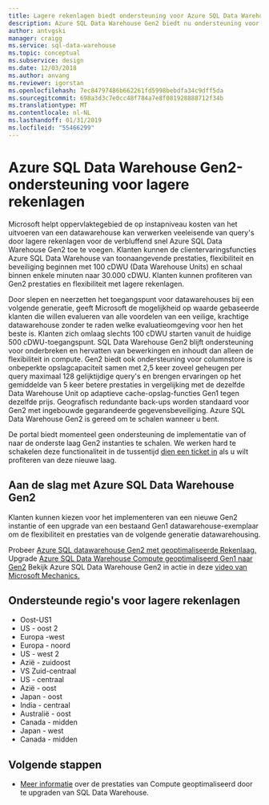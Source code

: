 ```yaml
---
title: Lagere rekenlagen biedt ondersteuning voor Azure SQL Data Warehouse Gen2 | Microsoft Docs
description: Azure SQL Data Warehouse Gen2 biedt nu ondersteuning voor lagere rekenlagen
author: antvgski
manager: craigg
ms.service: sql-data-warehouse
ms.topic: conceptual
ms.subservice: design
ms.date: 12/03/2018
ms.author: anvang
ms.reviewer: igorstan
ms.openlocfilehash: 7ec84797486b662261fd5998bebdfa34c9dff5da
ms.sourcegitcommit: 698a3d3c7e0cc48f784a7e8f081928888712f34b
ms.translationtype: MT
ms.contentlocale: nl-NL
ms.lasthandoff: 01/31/2019
ms.locfileid: "55466299"
---
```

# <a name="azure-sql-data-warehouse-gen2-support-for-lower-compute-tiers"></a>Azure SQL Data Warehouse Gen2-ondersteuning voor lagere rekenlagen

Microsoft helpt oppervlaktegebied de op instapniveau kosten van het uitvoeren van een datawarehouse kan verwerken veeleisende van query's door lagere rekenlagen voor de verbluffend snel Azure SQL Data Warehouse Gen2 toe te voegen. Klanten kunnen de clientervaringsfuncties Azure SQL Data Warehouse van toonaangevende prestaties, flexibiliteit en beveiliging beginnen met 100 cDWU (Data Warehouse Units) en schaal binnen enkele minuten naar 30.000 cDWU. Klanten kunnen profiteren van Gen2 prestaties en flexibiliteit met lagere rekenlagen. 

Door slepen en neerzetten het toegangspunt voor datawarehouses bij een volgende generatie, geeft Microsoft de mogelijkheid op waarde gebaseerde klanten die willen evalueren van alle voordelen van een veilige, krachtige datawarehouse zonder te raden welke evaluatieomgeving voor hen het beste is.  Klanten zich omlaag slechts 100 cDWU starten vanuit de huidige 500 cDWU-toegangspunt.  SQL Data Warehouse Gen2 blijft ondersteuning voor onderbreken en hervatten van bewerkingen en inhoudt dan alleen de flexibiliteit in compute.  Gen2 biedt ook ondersteuning voor columnstore is onbeperkte opslagcapaciteit samen met 2,5 keer zoveel geheugen per query maximaal 128 gelijktijdige query's en brengen ervaringen op het gemiddelde van 5 keer betere prestaties in vergelijking met de dezelfde Data Warehouse Unit op adaptieve cache-opslag-functies Gen1 tegen dezelfde prijs.  Geografisch redundante back-ups worden standaard voor Gen2 met ingebouwde gegarandeerde gegevensbeveiliging. Azure SQL Data Warehouse Gen2 is gereed om te schalen wanneer u bent.

De portal biedt momenteel geen ondersteuning de implementatie van of naar de onderste laag Gen2 instanties te schalen. We werken hard te schakelen deze functionaliteit in de tussentijd [dien een ticket in](sql-data-warehouse-get-started-create-support-ticket.md) als u wilt profiteren van deze nieuwe laag.

## <a name="getting-started-with-azure-sql-data-warehouse-gen2"></a>Aan de slag met Azure SQL Data Warehouse Gen2 

Klanten kunnen kiezen voor het implementeren van een nieuwe Gen2 instantie of een upgrade van een bestaand Gen1 datawarehouse-exemplaar om de flexibiliteit en prestaties van de volgende generatie datawarehousing. 

Probeer [Azure SQL datawarehouse Gen2 met geoptimaliseerde Rekenlaag.](https://azure.microsoft.com/services/sql-data-warehouse/?v=17.44)
Upgrade [Azure SQL Data Warehouse Compute geoptimaliseerd Gen1 naar Gen2](https://docs.microsoft.com/azure/sql-data-warehouse/upgrade-to-latest-generation) Bekijk Azure SQL Data Warehouse Gen2 in actie in deze [video van Microsoft Mechanics.](https://www.youtube.com/watch?v=Ap8I3UZonzI&feature=youtu.be)


## <a name="supported-regions-for-lower-compute-tiers"></a>Ondersteunde regio's voor lagere rekenlagen

- Oost-US1 
- US - oost 2
- Europa -west
- Europa - noord
- US - west 2
- Azië - zuidoost
- VS Zuid-centraal
- US - centraal 
- Azië - oost
- Japan - oost
- India - centraal
- Australië - oost
- Canada - midden
- Japan - west 
- Canada - midden

## <a name="next-steps"></a>Volgende stappen

- [Meer informatie](upgrade-to-latest-generation.md) over de prestaties van Compute geoptimaliseerd door te upgraden van SQL Data Warehouse. 

